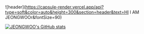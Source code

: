 ![header](https://capsule-render.vercel.app/api?type=soft&color=auto&height=300&section=header&text=HI I AM JEONGWOOr&fontSize=90)

<!--
**JEONGWOO0705/JEONGWOO0705** is a ✨ _special_ ✨ repository because its `README.md` (this file) appears on your GitHub profile.

Here are some ideas to get you started:

- 🔭 I’m currently working on ...
- 🌱 I’m currently learning ...
- 👯 I’m looking to collaborate on ...
- 🤔 I’m looking for help with ...
- 💬 Ask me about ...
- 📫 How to reach me: ...
- 😄 Pronouns: ...
- ⚡ Fun fact: ...
-->
[![JEONGWOO's GitHub stats](https://github-readme-stats.vercel.app/api?username=JEONGWOO0705)](https://github.com/JEONGWOO0705/github-readme-stats)

